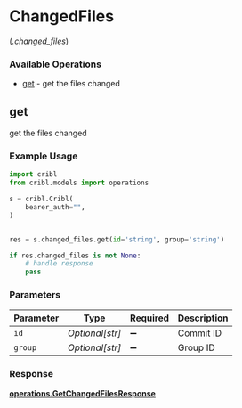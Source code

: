 # ChangedFiles
(*.changed_files*)

### Available Operations

* [get](#get) - get the files changed

## get

get the files changed

### Example Usage

```python
import cribl
from cribl.models import operations

s = cribl.Cribl(
    bearer_auth="",
)


res = s.changed_files.get(id='string', group='string')

if res.changed_files is not None:
    # handle response
    pass
```

### Parameters

| Parameter          | Type               | Required           | Description        |
| ------------------ | ------------------ | ------------------ | ------------------ |
| `id`               | *Optional[str]*    | :heavy_minus_sign: | Commit ID          |
| `group`            | *Optional[str]*    | :heavy_minus_sign: | Group ID           |


### Response

**[operations.GetChangedFilesResponse](../../models/operations/getchangedfilesresponse.md)**

